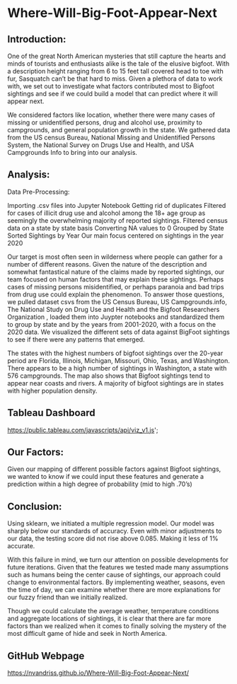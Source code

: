 # Where-Will-Big-Foot-Appear-Next

## Introduction:


One of the great North American mysteries that still capture the hearts and minds of tourists and enthusiasts alike is the tale of the elusive bigfoot. With a description height ranging from 6 to 15 feet tall covered head to toe with fur, Sasquatch can’t be that hard to miss. Given a plethora of data to work with, we set out to investigate what factors contributed most to Bigfoot sightings and see if we could build a model that can predict where it will appear next.

We considered factors like location, whether there were many cases of missing or unidentified persons, drug and alcohol use, proximity to campgrounds, and general population growth in the state. We gathered data from the US census Bureau, National Missing and Unidentified Persons System, the National Survey on Drugs Use and Health, and USA Campgrounds Info to bring into our analysis.


## Analysis:

Data Pre-Processing:

Importing .csv files into Jupyter Notebook
Getting rid of duplicates
Filtered for cases of illicit drug use and alcohol among the 18+ age group as seemingly the overwhelming majority of reported sightings.
Filtered census data on a state by state basis
Converting NA values to 0
Grouped by State
Sorted Sightings by Year
Our main focus centered on sightings in the year 2020


Our target is most often seen in wilderness where people can gather for a number of different reasons. Given the nature of the description and somewhat fantastical nature of the claims made by reported sightings, our team focused on human factors that may explain these sightings. Perhaps cases of missing persons misidentified, or perhaps paranoia and bad trips from drug use could explain the phenomenon. To answer those questions, we pulled dataset csvs from the US Census Bureau, US Campgrounds.info, The National Study on Drug Use and Health and the Bigfoot Researchers Organization , loaded them into Juypter notebooks and standardized them to group by state and by the years from 2001-2020, with a focus on the 2020 data. We visualized the different sets of data against BigFoot sightings to see if there were any patterns that emerged.

The states with the highest numbers of bigfoot sightings over the 20-year period are Florida, Illinois, Michigan, Missouri, Ohio, Texas, and Washington. There appears to be a high number of sightings in Washington, a state with 576 campgrounds. The map also shows that Bigfoot sightings tend to appear near coasts and rivers. A majority of bigfoot sightings are in states with higher population density.
                
## Tableau Dashboard                
https://public.tableau.com/javascripts/api/viz_v1.js';               


## Our Factors:


Given our mapping of different possible factors against Bigfoot sightings, we wanted to know if we could input these features and generate a prediction within a high degree of probability (mid to high .70’s)


## Conclusion:


Using sklearn, we initiated a multiple regression model. Our model was sharply below our standards of accuracy. Even with minor adjustments to our data, the testing score did not rise above 0.085. Making it less of 1% accurate.

With this failure in mind, we turn our attention on possible developments for future iterations. Given that the features we tested made many assumptions such as humans being the center cause of sightings, our approach could change to environmental factors. By implementing weather, seasons, even the time of day, we can examine whether there are more explanations for our fuzzy friend than we initially realized.

Though we could calculate the average weather, temperature conditions and aggregate locations of sightings, it is clear that there are far more factors than we realized when it comes to finally solving the mystery of the most difficult game of hide and seek in North America.

## GitHub Webpage
https://nvandriss.github.io/Where-Will-Big-Foot-Appear-Next/
